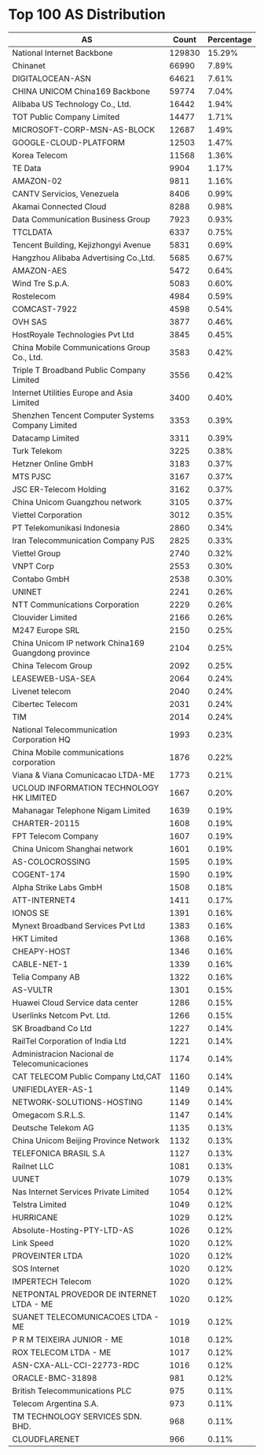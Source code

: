 # Top 100 AS Distribution
| AS | Count | Percentage |
|----|----|----|
| National Internet Backbone | 129830 | 15.29% |
| Chinanet | 66990 | 7.89% |
| DIGITALOCEAN-ASN | 64621 | 7.61% |
| CHINA UNICOM China169 Backbone | 59774 | 7.04% |
| Alibaba US Technology Co., Ltd. | 16442 | 1.94% |
| TOT Public Company Limited | 14477 | 1.71% |
| MICROSOFT-CORP-MSN-AS-BLOCK | 12687 | 1.49% |
| GOOGLE-CLOUD-PLATFORM | 12503 | 1.47% |
| Korea Telecom | 11568 | 1.36% |
| TE Data | 9904 | 1.17% |
| AMAZON-02 | 9811 | 1.16% |
| CANTV Servicios, Venezuela | 8406 | 0.99% |
| Akamai Connected Cloud | 8288 | 0.98% |
| Data Communication Business Group | 7923 | 0.93% |
| TTCLDATA | 6337 | 0.75% |
| Tencent Building, Kejizhongyi Avenue | 5831 | 0.69% |
| Hangzhou Alibaba Advertising Co.,Ltd. | 5685 | 0.67% |
| AMAZON-AES | 5472 | 0.64% |
| Wind Tre S.p.A. | 5083 | 0.60% |
| Rostelecom | 4984 | 0.59% |
| COMCAST-7922 | 4598 | 0.54% |
| OVH SAS | 3877 | 0.46% |
| HostRoyale Technologies Pvt Ltd | 3845 | 0.45% |
| China Mobile Communications Group Co., Ltd. | 3583 | 0.42% |
| Triple T Broadband Public Company Limited | 3556 | 0.42% |
| Internet Utilities Europe and Asia Limited | 3400 | 0.40% |
| Shenzhen Tencent Computer Systems Company Limited | 3353 | 0.39% |
| Datacamp Limited | 3311 | 0.39% |
| Turk Telekom | 3225 | 0.38% |
| Hetzner Online GmbH | 3183 | 0.37% |
| MTS PJSC | 3167 | 0.37% |
| JSC ER-Telecom Holding | 3162 | 0.37% |
| China Unicom Guangzhou network | 3105 | 0.37% |
| Viettel Corporation | 3012 | 0.35% |
| PT Telekomunikasi Indonesia | 2860 | 0.34% |
| Iran Telecommunication Company PJS | 2825 | 0.33% |
| Viettel Group | 2740 | 0.32% |
| VNPT Corp | 2553 | 0.30% |
| Contabo GmbH | 2538 | 0.30% |
| UNINET | 2241 | 0.26% |
| NTT Communications Corporation | 2229 | 0.26% |
| Clouvider Limited | 2166 | 0.26% |
| M247 Europe SRL | 2150 | 0.25% |
| China Unicom IP network China169 Guangdong province | 2104 | 0.25% |
| China Telecom Group | 2092 | 0.25% |
| LEASEWEB-USA-SEA | 2064 | 0.24% |
| Livenet telecom | 2040 | 0.24% |
| Cibertec Telecom | 2031 | 0.24% |
| TIM | 2014 | 0.24% |
| National Telecommunication Corporation HQ | 1993 | 0.23% |
| China Mobile communications corporation | 1876 | 0.22% |
| Viana & Viana Comunicacao LTDA-ME | 1773 | 0.21% |
| UCLOUD INFORMATION TECHNOLOGY HK LIMITED | 1667 | 0.20% |
| Mahanagar Telephone Nigam Limited | 1639 | 0.19% |
| CHARTER-20115 | 1608 | 0.19% |
| FPT Telecom Company | 1607 | 0.19% |
| China Unicom Shanghai network | 1601 | 0.19% |
| AS-COLOCROSSING | 1595 | 0.19% |
| COGENT-174 | 1590 | 0.19% |
| Alpha Strike Labs GmbH | 1508 | 0.18% |
| ATT-INTERNET4 | 1411 | 0.17% |
| IONOS SE | 1391 | 0.16% |
| Mynext Broadband Services Pvt Ltd | 1383 | 0.16% |
| HKT Limited | 1368 | 0.16% |
| CHEAPY-HOST | 1346 | 0.16% |
| CABLE-NET-1 | 1339 | 0.16% |
| Telia Company AB | 1322 | 0.16% |
| AS-VULTR | 1301 | 0.15% |
| Huawei Cloud Service data center | 1286 | 0.15% |
| Userlinks Netcom Pvt. Ltd. | 1266 | 0.15% |
| SK Broadband Co Ltd | 1227 | 0.14% |
| RailTel Corporation of India Ltd | 1221 | 0.14% |
| Administracion Nacional de Telecomunicaciones | 1174 | 0.14% |
| CAT TELECOM Public Company Ltd,CAT | 1160 | 0.14% |
| UNIFIEDLAYER-AS-1 | 1149 | 0.14% |
| NETWORK-SOLUTIONS-HOSTING | 1149 | 0.14% |
| Omegacom S.R.L.S. | 1147 | 0.14% |
| Deutsche Telekom AG | 1135 | 0.13% |
| China Unicom Beijing Province Network | 1132 | 0.13% |
| TELEFONICA BRASIL S.A | 1127 | 0.13% |
| Railnet LLC | 1081 | 0.13% |
| UUNET | 1079 | 0.13% |
| Nas Internet Services Private Limited | 1054 | 0.12% |
| Telstra Limited | 1049 | 0.12% |
| HURRICANE | 1029 | 0.12% |
| Absolute-Hosting-PTY-LTD-AS | 1026 | 0.12% |
| Link Speed | 1020 | 0.12% |
| PROVEINTER LTDA | 1020 | 0.12% |
| SOS Internet | 1020 | 0.12% |
| IMPERTECH Telecom | 1020 | 0.12% |
| NETPONTAL PROVEDOR DE INTERNET LTDA - ME | 1020 | 0.12% |
| SUANET TELECOMUNICACOES LTDA - ME | 1019 | 0.12% |
| P R M TEIXEIRA JUNIOR - ME | 1018 | 0.12% |
| ROX TELECOM LTDA - ME | 1017 | 0.12% |
| ASN-CXA-ALL-CCI-22773-RDC | 1016 | 0.12% |
| ORACLE-BMC-31898 | 981 | 0.12% |
| British Telecommunications PLC | 975 | 0.11% |
| Telecom Argentina S.A. | 973 | 0.11% |
| TM TECHNOLOGY SERVICES SDN. BHD. | 968 | 0.11% |
| CLOUDFLARENET | 966 | 0.11% |
